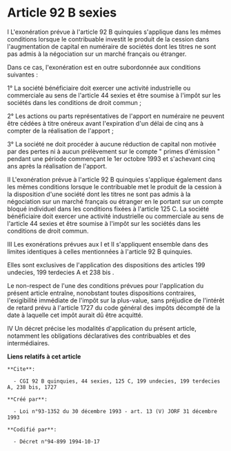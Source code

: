 # Article 92 B sexies

I  L'exonération prévue à l'article 92 B quinquies s'applique dans les mêmes conditions lorsque le contribuable investit le
produit de la cession dans l'augmentation de capital en numéraire de sociétés dont les titres ne sont pas admis à la
négociation sur un marché français ou étranger.

Dans ce cas, l'exonération est en outre subordonnée aux conditions suivantes :

1° La société bénéficiaire doit exercer une activité industrielle ou commerciale au sens de l'article 44 sexies et être
soumise à l'impôt sur les sociétés dans les conditions de droit commun ;

2° Les actions ou parts représentatives de l'apport en numéraire ne peuvent être cédées à titre onéreux avant l'expiration
d'un délai de cinq ans à compter de la réalisation de l'apport ;

3° La société ne doit procéder à aucune réduction de capital non motivée par des pertes ni à aucun prélèvement sur le compte
" primes d'émission " pendant une période commençant le 1er octobre 1993 et s'achevant cinq ans après la réalisation de
l'apport.

II L'exonération prévue à l'article 92 B quinquies s'applique également dans les mêmes conditions lorsque le contribuable met
le produit de la cession à la disposition d'une société dont les titres ne sont pas admis à la négociation sur un marché
français ou étranger en le portant sur un compte bloqué individuel dans les conditions fixées à l'article 125 C. La société
bénéficiaire doit exercer une activité industrielle ou commerciale au sens de l'article 44 sexies et être soumise à l'impôt
sur les sociétés dans les conditions de droit commun.

III  Les exonérations prévues aux I et II s'appliquent ensemble dans des limites identiques à celles mentionnées à l'article
92 B quinquies.

Elles sont exclusives de l'application des dispositions des articles 199 undecies, 199 terdecies A et 238 bis .

Le non-respect de l'une des conditions prévues pour l'application du présent article entraîne, nonobstant toutes dispositions
contraires, l'exigibilité immédiate de l'impôt sur la plus-value, sans préjudice de l'intérêt de retard prévu à l'article
1727 du code général des impôts décompté de la date à laquelle cet impôt aurait dû être acquitté.

IV  Un décret précise les modalités d'application du présent article, notamment les obligations déclaratives des
contribuables et des intermédiaires.

**Liens relatifs à cet article**

	**Cite**:

	  - CGI 92 B quinquies, 44 sexies, 125 C, 199 undecies, 199 terdecies A, 238 bis, 1727

	**Créé par**:

	  - Loi n°93-1352 du 30 décembre 1993 - art. 13 (V) JORF 31 décembre 1993

	**Codifié par**:

	  - Décret n°94-899 1994-10-17
